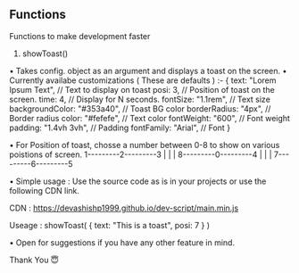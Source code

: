 ## Functions

Functions to make development faster

1. showToast()

• Takes config. object as an argument and displays a toast on the screen.
• Currently availabe customizations ( These are defaults ) :-
  {
    text: "Lorem Ipsum Text",   // Text to display on toast
    posi: 3,                    // Position of toast on the screen.
    time: 4,                    // Display for N seconds.
    fontSize: "1.1rem",         // Text size
    backgroundColor: "#353a40", // Toast BG color
    borderRadius: "4px",        // Border radius
    color: "#fefefe",           // Text color
    fontWeight: "600",          // Font weight
    padding: "1.4vh 3vh",       // Padding
    fontFamily: "Arial",        // Font
  }

• For Position of toast, chosse a number between 0-8 to show on various poistions of screen.
       1---------2---------3
       |         |         |
       8---------0---------4
       |         |         |
       7---------6---------5

• Simple usage : Use the source code as is in your projects or use the following CDN link.
  
  CDN : https://devashishp1999.github.io/dev-script/main.min.js
  
  Useage : showToast( { text: "This is a toast", posi: 7 } )
  
  
• Open for suggestions if you have any other feature in mind. 

Thank You 😇
  
